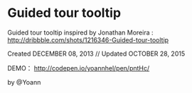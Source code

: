 # Guided tour tooltip

Guided tour tooltip inspired by Jonathan Moreira : http://dribbble.com/shots/1216346-Guided-tour-tooltip

Created DECEMBER 08, 2013 // Updated OCTOBER 28, 2015


DEMO： http://codepen.io/yoannhel/pen/pntHc/

by @Yoann